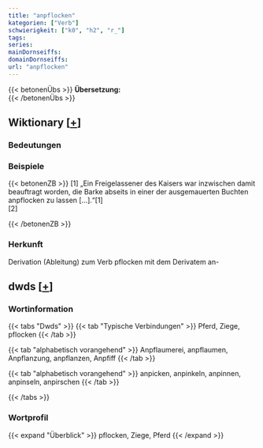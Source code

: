 ```yaml
---
title: "anpflocken"
kategorien: ["Verb"]
schwierigkeit: ["k0", "h2", "r_"]
tags:
series:
mainDornseiffs:
domainDornseiffs:
url: "anpflocken"
---
```


{{< betonenÜbs >}}
**Übersetzung:**  
{{< /betonenÜbs >}}

## Wiktionary [[+](https://de.wiktionary.org/wiki/anpflocken)]

### Bedeutungen

### Beispiele
{{< betonenZB >}}
[1] „Ein Freigelassener des Kaisers war inzwischen damit beauftragt worden, die Barke abseits in einer der ausgemauerten Buchten anpflocken zu lassen […].“[1]  
[2]  

{{< /betonenZB >}}
### Herkunft
Derivation (Ableitung) zum Verb pflocken mit dem Derivatem an-  



## dwds [[+](https://www.dwds.de/wb/anpflocken)]

### Wortinformation
{{< tabs "Dwds" >}}
{{< tab "Typische Verbindungen" >}}
Pferd, Ziege, pflocken
{{< /tab >}}

{{< tab "alphabetisch vorangehend" >}}
Anpflaumerei, anpflaumen, Anpflanzung, anpflanzen, Anpfiff
{{< /tab >}}

{{< tab "alphabetisch vorangehend" >}}
anpicken, anpinkeln, anpinnen, anpinseln, anpirschen
{{< /tab >}}

{{< /tabs >}}

### Wortprofil
{{< expand "Überblick" >}} pflocken, Ziege, Pferd {{< /expand >}}

